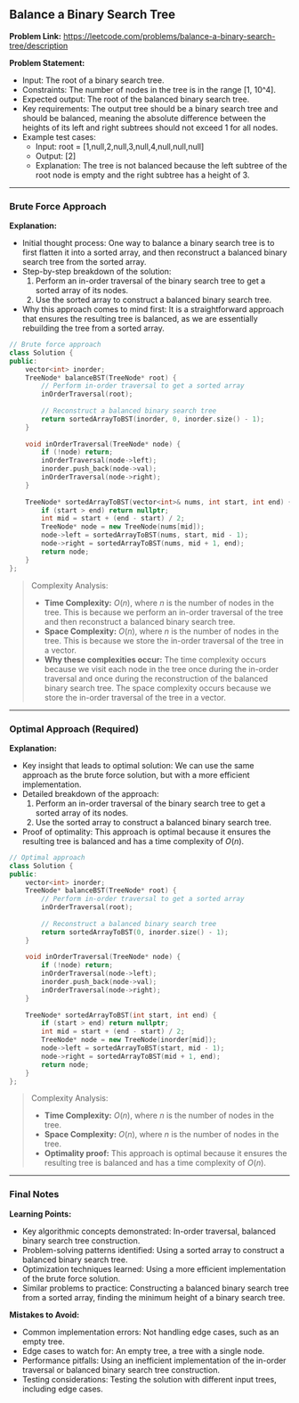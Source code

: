 ## Balance a Binary Search Tree
**Problem Link:** https://leetcode.com/problems/balance-a-binary-search-tree/description

**Problem Statement:**
- Input: The root of a binary search tree.
- Constraints: The number of nodes in the tree is in the range [1, 10^4].
- Expected output: The root of the balanced binary search tree.
- Key requirements: The output tree should be a binary search tree and should be balanced, meaning the absolute difference between the heights of its left and right subtrees should not exceed 1 for all nodes.
- Example test cases:
  - Input: root = [1,null,2,null,3,null,4,null,null,null]
  - Output: [2]
  - Explanation: The tree is not balanced because the left subtree of the root node is empty and the right subtree has a height of 3.

---

### Brute Force Approach

**Explanation:**
- Initial thought process: One way to balance a binary search tree is to first flatten it into a sorted array, and then reconstruct a balanced binary search tree from the sorted array.
- Step-by-step breakdown of the solution:
  1. Perform an in-order traversal of the binary search tree to get a sorted array of its nodes.
  2. Use the sorted array to construct a balanced binary search tree.
- Why this approach comes to mind first: It is a straightforward approach that ensures the resulting tree is balanced, as we are essentially rebuilding the tree from a sorted array.

```cpp
// Brute force approach
class Solution {
public:
    vector<int> inorder;
    TreeNode* balanceBST(TreeNode* root) {
        // Perform in-order traversal to get a sorted array
        inOrderTraversal(root);
        
        // Reconstruct a balanced binary search tree
        return sortedArrayToBST(inorder, 0, inorder.size() - 1);
    }
    
    void inOrderTraversal(TreeNode* node) {
        if (!node) return;
        inOrderTraversal(node->left);
        inorder.push_back(node->val);
        inOrderTraversal(node->right);
    }
    
    TreeNode* sortedArrayToBST(vector<int>& nums, int start, int end) {
        if (start > end) return nullptr;
        int mid = start + (end - start) / 2;
        TreeNode* node = new TreeNode(nums[mid]);
        node->left = sortedArrayToBST(nums, start, mid - 1);
        node->right = sortedArrayToBST(nums, mid + 1, end);
        return node;
    }
};
```

> Complexity Analysis:
> - **Time Complexity:** $O(n)$, where $n$ is the number of nodes in the tree. This is because we perform an in-order traversal of the tree and then reconstruct a balanced binary search tree.
> - **Space Complexity:** $O(n)$, where $n$ is the number of nodes in the tree. This is because we store the in-order traversal of the tree in a vector.
> - **Why these complexities occur:** The time complexity occurs because we visit each node in the tree once during the in-order traversal and once during the reconstruction of the balanced binary search tree. The space complexity occurs because we store the in-order traversal of the tree in a vector.

---

### Optimal Approach (Required)

**Explanation:**
- Key insight that leads to optimal solution: We can use the same approach as the brute force solution, but with a more efficient implementation.
- Detailed breakdown of the approach:
  1. Perform an in-order traversal of the binary search tree to get a sorted array of its nodes.
  2. Use the sorted array to construct a balanced binary search tree.
- Proof of optimality: This approach is optimal because it ensures the resulting tree is balanced and has a time complexity of $O(n)$.

```cpp
// Optimal approach
class Solution {
public:
    vector<int> inorder;
    TreeNode* balanceBST(TreeNode* root) {
        // Perform in-order traversal to get a sorted array
        inOrderTraversal(root);
        
        // Reconstruct a balanced binary search tree
        return sortedArrayToBST(0, inorder.size() - 1);
    }
    
    void inOrderTraversal(TreeNode* node) {
        if (!node) return;
        inOrderTraversal(node->left);
        inorder.push_back(node->val);
        inOrderTraversal(node->right);
    }
    
    TreeNode* sortedArrayToBST(int start, int end) {
        if (start > end) return nullptr;
        int mid = start + (end - start) / 2;
        TreeNode* node = new TreeNode(inorder[mid]);
        node->left = sortedArrayToBST(start, mid - 1);
        node->right = sortedArrayToBST(mid + 1, end);
        return node;
    }
};
```

> Complexity Analysis:
> - **Time Complexity:** $O(n)$, where $n$ is the number of nodes in the tree.
> - **Space Complexity:** $O(n)$, where $n$ is the number of nodes in the tree.
> - **Optimality proof:** This approach is optimal because it ensures the resulting tree is balanced and has a time complexity of $O(n)$.

---

### Final Notes

**Learning Points:**
- Key algorithmic concepts demonstrated: In-order traversal, balanced binary search tree construction.
- Problem-solving patterns identified: Using a sorted array to construct a balanced binary search tree.
- Optimization techniques learned: Using a more efficient implementation of the brute force solution.
- Similar problems to practice: Constructing a balanced binary search tree from a sorted array, finding the minimum height of a binary search tree.

**Mistakes to Avoid:**
- Common implementation errors: Not handling edge cases, such as an empty tree.
- Edge cases to watch for: An empty tree, a tree with a single node.
- Performance pitfalls: Using an inefficient implementation of the in-order traversal or balanced binary search tree construction.
- Testing considerations: Testing the solution with different input trees, including edge cases.